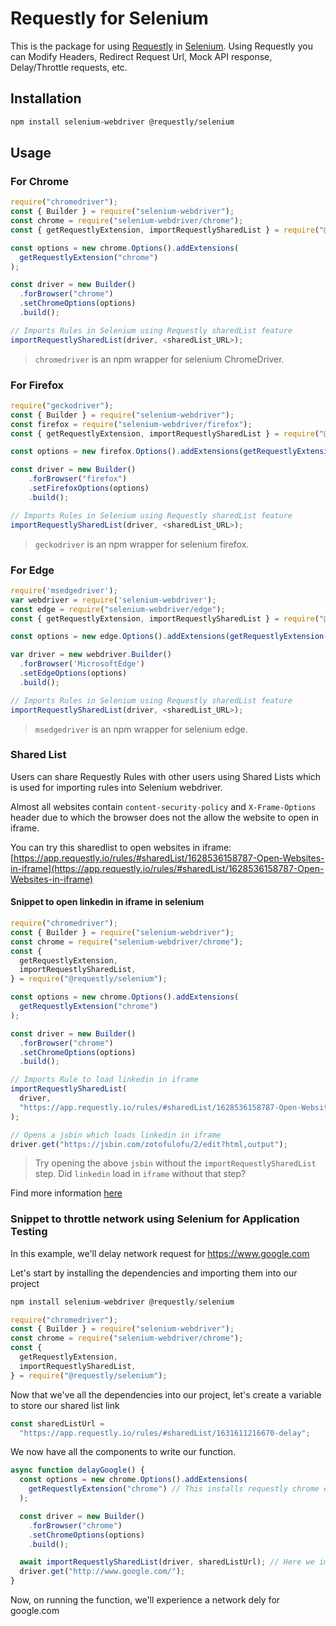 # Requestly for Selenium

This is the package for using [Requestly](https://requestly.io) in [Selenium](https://www.selenium.dev/). Using Requestly you can Modify Headers, Redirect Request Url, Mock API response, Delay/Throttle requests, etc.

## Installation

```sh
npm install selenium-webdriver @requestly/selenium
```

## Usage

### For Chrome

```js
require("chromedriver");
const { Builder } = require("selenium-webdriver");
const chrome = require("selenium-webdriver/chrome");
const { getRequestlyExtension, importRequestlySharedList } = require("@requestly/selenium");

const options = new chrome.Options().addExtensions(
  getRequestlyExtension("chrome")
);

const driver = new Builder()
  .forBrowser("chrome")
  .setChromeOptions(options)
  .build();

// Imports Rules in Selenium using Requestly sharedList feature
importRequestlySharedList(driver, <sharedList_URL>);
```

> `chromedriver` is an npm wrapper for selenium ChromeDriver.

### For Firefox

```js
require("geckodriver");
const { Builder } = require("selenium-webdriver");
const firefox = require("selenium-webdriver/firefox");
const { getRequestlyExtension, importRequestlySharedList } = require("@requestly/selenium");

const options = new firefox.Options().addExtensions(getRequestlyExtension("firefox"));

const driver = new Builder()
    .forBrowser("firefox")
    .setFirefoxOptions(options)
    .build();

// Imports Rules in Selenium using Requestly sharedList feature
importRequestlySharedList(driver, <sharedList_URL>);
```

> `geckodriver` is an npm wrapper for selenium firefox.

### For Edge

```js
require('msedgedriver');
var webdriver = require('selenium-webdriver');
const edge = require("selenium-webdriver/edge");
const { getRequestlyExtension, importRequestlySharedList } = require("@requestly/selenium");

const options = new edge.Options().addExtensions(getRequestlyExtension("MicrosoftEdge"));

var driver = new webdriver.Builder()
  .forBrowser('MicrosoftEdge')
  .setEdgeOptions(options)
  .build();

// Imports Rules in Selenium using Requestly sharedList feature
importRequestlySharedList(driver, <sharedList_URL>);

```

> `msedgedriver` is an npm wrapper for selenium edge.

### Shared List

Users can share Requestly Rules with other users using Shared Lists which is used for importing rules into Selenium webdriver.

Almost all websites contain `content-security-policy` and `X-Frame-Options` header due to which the browser does not the allow the website to open in iframe.

You can try this sharedlist to open websites in iframe:
[https://app.requestly.io/rules/#sharedList/1628536158787-Open-Websites-in-iframe](https://app.requestly.io/rules/#sharedList/1628536158787-Open-Websites-in-iframe)

#### Snippet to open linkedin in iframe in selenium

```js
require("chromedriver");
const { Builder } = require("selenium-webdriver");
const chrome = require("selenium-webdriver/chrome");
const {
  getRequestlyExtension,
  importRequestlySharedList,
} = require("@requestly/selenium");

const options = new chrome.Options().addExtensions(
  getRequestlyExtension("chrome")
);

const driver = new Builder()
  .forBrowser("chrome")
  .setChromeOptions(options)
  .build();

// Imports Rule to load linkedin in iframe
importRequestlySharedList(
  driver,
  "https://app.requestly.io/rules/#sharedList/1628536158787-Open-Websites-in-iframe"
);

// Opens a jsbin which loads linkedin in iframe
driver.get("https://jsbin.com/zotofulofu/2/edit?html,output");
```

> Try opening the above `jsbin` without the `importRequestlySharedList` step. Did `linkedin` load in `iframe` without that step?

Find more information [here](https://requestly.io/blog/2018/06/14/share-rules-with-other-users/)

### Snippet to throttle network using Selenium for Application Testing

In this example, we'll delay network request for https://www.google.com

Let's start by installing the dependencies and importing them into our project

```js
npm install selenium-webdriver @requestly/selenium
```

```js
require("chromedriver");
const { Builder } = require("selenium-webdriver");
const chrome = require("selenium-webdriver/chrome");
const {
  getRequestlyExtension,
  importRequestlySharedList,
} = require("@requestly/selenium");
```

Now that we've all the dependencies into our project, let's create a variable to store our shared list link

```js
const sharedListUrl =
  "https://app.requestly.io/rules/#sharedList/1631611216670-delay";
```

We now have all the components to write our function.

```js
async function delayGoogle() {
  const options = new chrome.Options().addExtensions(
    getRequestlyExtension("chrome") // This installs requestly chrome extension in your testing instance
  );

  const driver = new Builder()
    .forBrowser("chrome")
    .setChromeOptions(options)
    .build();

  await importRequestlySharedList(driver, sharedListUrl); // Here we import the shared list we created some time back
  driver.get("http://www.google.com/");
}
```

Now, on running the function, we'll experience a network dely for google.com
